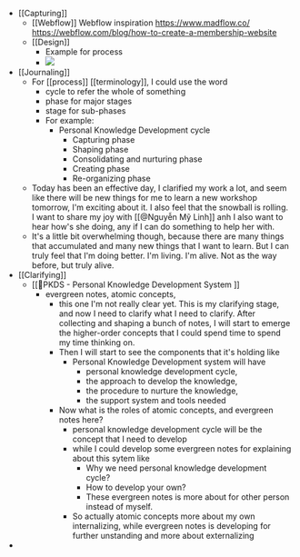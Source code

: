 - [[Capturing]]
    - [[Webflow]] Webflow inspiration https://www.madflow.co/ 
https://webflow.com/blog/how-to-create-a-membership-website
    - [[Design]]
        - Example for process
        -  ![](https://i2.wp.com/blog.sukad.com/wp-content/uploads/2020/08/15_13-2.jpg?resize=625%2C189)
- [[Journaling]]
    - For [[process]] [[terminology]], I could use the word
        - cycle to refer the whole of something
        - phase for major stages 
        - stage for sub-phases
        - For example:
            -  Personal Knowledge Development cycle
                - Capturing phase
                - Shaping phase
                - Consolidating and nurturing phase
                - Creating phase
                - Re-organizing phase
    - Today has been an effective day, I clarified my work a lot, and seem like there will be new things for me to learn a new workshop tomorrow, I'm exciting about it. I also feel that the snowball is rolling. I want to share my joy with [[@Nguyễn Mỹ Linh]] anh I also want to hear how's she doing, any if I can do something to help her with.
    - It's a little bit overwhelming though, because there are many things that accumulated and many new things that I want to learn. But I can truly feel that I'm doing better. I'm living. I'm alive. Not as the way before, but truly alive.
- [[Clarifying]]
    - [[🌲PKDS - Personal Knowledge Development System ]]
        - evergreen notes, atomic concepts,
            - this one I'm not really clear yet. This is my clarifying stage, and now I need to clarify what I need to clarify. After collecting and shaping a bunch of notes, I will start to emerge the higher-order concepts that I could spend time to spend my time thinking on. 
            - Then I will start to see the components that it's holding like
                - Personal Knowledge Development system will have 
                    - personal knowledge development cycle, 
                    - the approach to develop the knowledge, 
                    - the procedure to nurture the knowledge, 
                    - the support system and tools needed
            - Now what is the roles of atomic concepts, and evergreen notes here?
                - personal knowledge development cycle will be the concept that I need to develop 
                - while I could develop some evergreen notes for explaining about this sytem like
                    - Why we need personal knowledge development cycle?
                    - How to develop your own?
                    - These evergreen notes is more about for other person instead of myself. 
                - So actually atomic concepts more about my own internalizing, while evergreen notes is developing for further unstanding and more about externalizing
- 
